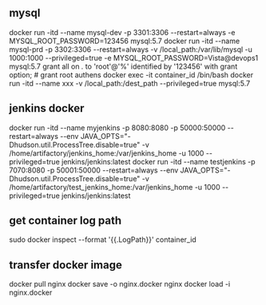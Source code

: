 ## mysql
  docker run -itd --name mysql-dev -p 3301:3306 --restart=always -e MYSQL_ROOT_PASSWORD=123456 mysql:5.7
  docker run -itd --name mysql-prd -p 3302:3306 --restart=always -v /local_path:/var/lib/mysql -u 1000:1000 --privileged=true -e MYSQL_ROOT_PASSWORD=Vista@devops1 mysql:5.7
  grant all on *.* to 'root'@'%' identified by '123456' with grant option;  # grant root authens
  docker exec -it container_id /bin/bash
  docker run -itd --name xxx  -v /local_path:/dest_path --privileged=true mysql:5.7

## jenkins docker
docker run -itd --name myjenkins -p 8080:8080 -p 50000:50000 --restart=always --env JAVA_OPTS="-Dhudson.util.ProcessTree.disable=true" -v /home/artifactory/jenkins_home:/var/jenkins_home -u 1000 --privileged=true jenkins/jenkins:latest
docker run -itd --name testjenkins -p 7070:8080 -p 50001:50000 --restart=always --env JAVA_OPTS="-Dhudson.util.ProcessTree.disable=true" -v /home/artifactory/test_jenkins_home:/var/jenkins_home -u 1000 --privileged=true jenkins/jenkins:latest

## get container log path
sudo docker inspect --format '{{.LogPath}}' container_id

## transfer docker image
docker pull nginx
docker save -o nginx.docker nginx
docker load -i nginx.docker 
